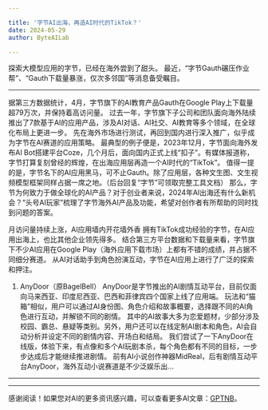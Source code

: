 ```yaml
---

title: '字节AI出海，再造AI时代的TikTok？'
date: 2024-05-29
author: ByteAILab

---
```


探索大模型应用的字节，已经在海外尝到了甜头。
最近，“字节Gauth碾压作业帮”、“Gauth下载量暴涨，仅次多邻国”等消息备受瞩目。

---
据第三方数据统计，4月，字节旗下的AI教育产品Gauth在Google Play上下载量超79万次，并保持着高访问量。
过去一年，字节旗下子公司和团队面向海外陆续推出了7款基于AI的应用产品，涉及AI对话、AI社交、AI教育等多个领域，在全球化布局上更进一步。
先在海外市场进行测试，再回到国内进行深入推广，似乎成为字节在AI赛道的应用策略。
最典型的例子便是，2023年12月，字节面向海外发布AI Bot搭建平台Coze，几个月后，面向国内正式上线“扣子”。有媒体报道称，字节打算复刻曾经的辉煌，在出海应用层再造一个AI时代的“TikTok”。
值得一提的是，字节名下的AI应用黑马，可不止Gauth。除了应用层，各种文生图、文生视频模型框架同样占据一席之地。（后台回复“字节”可领取完整工具文档）
那么，字节为何致力于做全球化的AI产品？对于创业者来说，2024年AI出海还有什么新机会？“头号AI玩家”梳理了字节海外AI产品及功能，希望对创作者有所帮助的同时找到问题的答案。

月访问量持续上涨，AI应用墙内开花墙外香
拥有TikTok成功经验的字节，在AI应用出海上，也比其他企业领先得多。
结合第三方平台数据和下载量来看，字节旗下不少AI应用在Google Play（海外应用下载市场）上都有不错的成绩，并占据不同细分赛道。
从AI对话助手到角色扮演互动，字节在AI应用上进行了广泛的探索和押注。
1. AnyDoor（原BagelBell）
AnyDoor是字节推出的AI剧情互动平台，目前仅面向马来西亚、印度尼西亚、巴西和菲律宾四个国家上线了应用端。
玩法和“猫箱”相似，用户可以通过AI身份图、角色介绍和故事概要，选择跟不同的AI角色进行互动，并解锁不同的剧情。
其中的AI故事大多为恋爱题材，少部分涉及校园、霸总、悬疑等类别。另外，用户还可以在线定制AI剧本和角色，AI会自动分析并设定不同的剧情内容、开场白和结局。
我们尝试了一下AnyDoor在线版，体验下来，有点像和多个AI玩剧本杀，每个角色都有不同的目标，一步步达成后才能继续推进剧情。
前有AI小说创作神器MidReal，后有剧情互动平台AnyDoor，海外互动小说赛道是不少泛娱乐出...

---
---
感谢阅读！如果您对AI的更多资讯感兴趣，可以查看更多AI文章：[GPTNB](https://gptnb.com)。